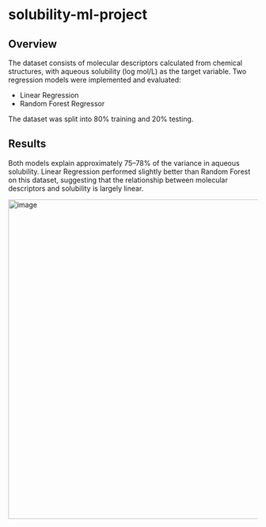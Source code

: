 # solubility-ml-project
## Overview
The dataset consists of molecular descriptors calculated from chemical structures, with aqueous solubility (log mol/L) as the target variable. Two regression models were implemented and evaluated:
- Linear Regression
- Random Forest Regressor
  
The dataset was split into 80% training and 20% testing.

## Results
Both models explain approximately 75–78% of the variance in aqueous solubility. Linear Regression performed slightly better than Random Forest on this dataset, suggesting that the relationship between molecular descriptors and solubility is largely linear.

<img width="949" height="644" alt="image" src="https://github.com/user-attachments/assets/3d64c5d7-1f19-4e9d-9b8e-d4dcb435809b" />

